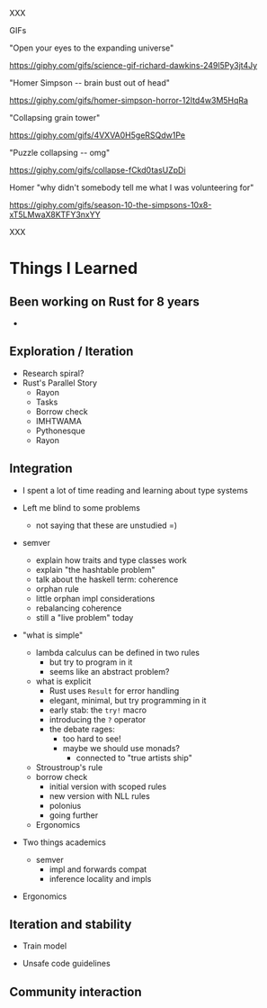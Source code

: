 XXX

GIFs

"Open your eyes to the expanding universe" 

https://giphy.com/gifs/science-gif-richard-dawkins-249l5Py3jt4Jy

"Homer Simpson -- brain bust out of head"

https://giphy.com/gifs/homer-simpson-horror-12Itd4w3M5HqRa

"Collapsing grain tower"

https://giphy.com/gifs/4VXVA0H5geRSQdw1Pe

"Puzzle collapsing -- omg"

https://giphy.com/gifs/collapse-fCkd0tasUZpDi

Homer "why didn't somebody tell me what I was volunteering for"


https://giphy.com/gifs/season-10-the-simpsons-10x8-xT5LMwaX8KTFY3nxYY

XXX

# Things I Learned

## Been working on Rust for 8 years

- 

## Exploration / Iteration

- Research spiral?
- Rust's Parallel Story
    - Rayon
    - Tasks
    - Borrow check
    - IMHTWAMA
    - Pythonesque
    - Rayon

## Integration

- I spent a lot of time reading and learning
  about type systems
- Left me blind to some problems
    - not saying that these are unstudied =)
- semver
    - explain how traits and type classes work
    - explain "the hashtable problem"
    - talk about the haskell term: coherence
    - orphan rule
    - little orphan impl considerations
    - rebalancing coherence
    - still a "live problem" today
- "what is simple"
    - lambda calculus can be defined in two rules
        - but try to program in it
        - seems like an abstract problem?
    - what is explicit
        - Rust uses `Result` for error handling
        - elegant, minimal, but try programming in it
        - early stab: the `try!` macro
        - introducing the `?` operator
        - the debate rages:
            - too hard to see!
            - maybe we should use monads?
                - connected to "true artists ship"
    - Stroustroup's rule
    - borrow check
        - initial version with scoped rules
        - new version with NLL rules
        - polonius
        - going further
    - Ergonomics
- Two things academics 
    - semver
        - impl and forwards compat
        - inference locality and impls
    
- Ergonomics

## Iteration and stability

- Train model

- Unsafe code guidelines

## Community interaction



